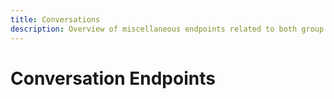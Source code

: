 ```yaml
---
title: Conversations
description: Overview of miscellaneous endpoints related to both group and direct conversations in the GroupMe API.
---
```


# Conversation Endpoints